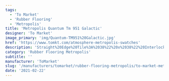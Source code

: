```yaml
---
tags:
  - 'To Market'
  - 'Rubber Flooring'
  - 'Metropolis'
title: 'Metropolis Quantum Tm 951 Galactic'
designer: 'To Market'
image_primary: 'img/Quantum-TM951%20Galactic.jpg'
href: 'https://www.tomkt.com/atmosphere-metropolis-swatches'
description: 'Straight%20Edge%20Tile%3A%2038%22%20x%2038%22%20Interlocking%20Tile%3A%2037%22%20x%2037%22'
category: 'Rubber Flooring Metropolis'
subtitle: ''
manufacturer: 'ToMarket'
slug: '/manufacturers/tomarket/rubber-flooring-metropolis/to-market-metropolis-quantum-tm-951-galactic'
date: '2021-02-22'
---
```

